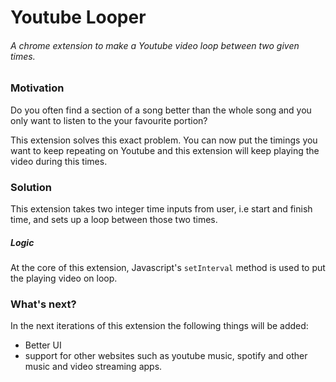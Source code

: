 # Youtube Looper
###### A chrome extension to make a Youtube video loop between two given times.

### Motivation
Do you often find a section of a song better than the whole song and you only want to listen to the your favourite portion?

This extension solves this exact problem. You can now put the timings you want to keep repeating on Youtube and this extension will keep playing the video during this times.

### Solution
This extension takes two integer time inputs from user, i.e start and finish time, and sets up a loop between those two times.

##### Logic
At the core of this extension, Javascript's `setInterval` method is used to put the playing video on loop.

### What's next?
In the next iterations of this extension the following things will be added:
* Better UI
* support for other websites such as youtube music, spotify and other music and video streaming apps.